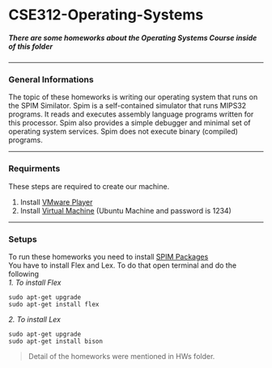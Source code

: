# CSE312-Operating-Systems
##### There are some homeworks about the Operating Systems Course inside of this folder
***
### General Informations
The topic of these homeworks is writing our operating system that runs on the SPIM Similator. Spim is a self-contained simulator that runs MIPS32 programs. It reads and executes assembly language programs written for this processor. Spim also provides a simple debugger and minimal set of operating system services. Spim does not execute binary (compiled) programs.
***

### Requirments 
These steps are required to create our machine. 
1. Install [VMware Player](https://my.vmware.com/en/web/vmware/downloads/info/slug/desktop_end_user_computing/vmware_workstation_player/16_0)
2. Install [Virtual Machine](https://drive.google.com/open?id=1YppX3lNkyTsHV_lvA4w9TomNCUkpLeEg) (Ubuntu Machine and password is 1234)
***

### Setups
To run these homeworks you need to install [SPIM Packages](https://sourceforge.net/p/spimsimulator/code/HEAD/tree/)
<br />You have to install Flex and Lex. To do that open terminal and do the following<br />
_1. To install Flex_
```
sudo apt-get upgrade
sudo apt-get install flex
```
_2. To install Lex_<br />
```
sudo apt-get upgrade
sudo apt-get install bison
```

> Detail of the homeworks were mentioned in HWs folder.
